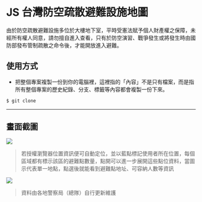 # JS 台灣防空疏散避難設施地圖

由於防空疏散避難設施多位於大樓地下室，平時受憲法賦予個人財產權之保障，未經所有權人同意，請勿擅自進入查看，只有於防空演習、戰爭發生或將發生時由國防部發布管制疏散之命令後，才能開放進入避難。

## 使用方式
- 把整個專案複製一份到你的電腦裡，這裡指的「內容」不是只有檔案，而是指所有整個專案的歷史紀錄、分支、標籤等內容都會複製一份下來。
```sh
$ git clone
```

----

## 畫面截圖
![](https://i.imgur.com/Oc10GrP.png)
> 若授權瀏覽器位置資訊便可自動定位，並以藍點標記使用者所在位置，每個區域都有標示該區的避難點數量，點開可以進一步展開這些點位資料，當圖示代表單一地點，點選後就能看到避難點地址、可容納人數等資訊

![](https://i.imgur.com/7ohgyCt.png)
> 資料由各地警察局（總隊）自行更新維護
